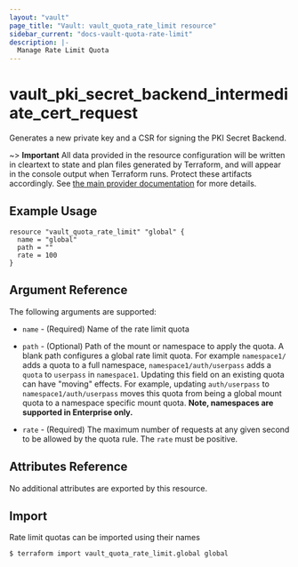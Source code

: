 ```yaml
---
layout: "vault"
page_title: "Vault: vault_quota_rate_limit resource"
sidebar_current: "docs-vault-quota-rate-limit"
description: |-
  Manage Rate Limit Quota
---
```


# vault\_pki\_secret\_backend\_intermediate\_cert\_request

Generates a new private key and a CSR for signing the PKI Secret Backend.

~> **Important** All data provided in the resource configuration will be
written in cleartext to state and plan files generated by Terraform, and
will appear in the console output when Terraform runs. Protect these
artifacts accordingly. See
[the main provider documentation](../index.html)
for more details.

## Example Usage

```hcl
resource "vault_quota_rate_limit" "global" {
  name = "global"
  path = ""
  rate = 100
}
```

## Argument Reference

The following arguments are supported:

* `name` - (Required) Name of the rate limit quota

* `path` - (Optional) Path of the mount or namespace to apply the quota. A blank path configures a
  global rate limit quota. For example `namespace1/` adds a quota to a full namespace,
  `namespace1/auth/userpass` adds a `quota` to `userpass` in `namespace1`.
  Updating this field on an existing quota can have "moving" effects. For example, updating
  `auth/userpass` to `namespace1/auth/userpass` moves this quota from being a global mount quota to
  a namespace specific mount quota. **Note, namespaces are supported in Enterprise only.**

* `rate` - (Required) The maximum number of requests at any given second to be allowed by the quota
  rule. The `rate` must be positive.

## Attributes Reference

No additional attributes are exported by this resource.

## Import

Rate limit quotas can be imported using their names

```
$ terraform import vault_quota_rate_limit.global global
```
